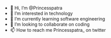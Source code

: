 - 👋 Hi, I’m @Princesspatra
- 👀 I’m interested in technology 
- 🌱 I’m currently learning software engineering 
- 💞️ I’m looking to collaborate on coding
- 📫 How to reach me Princesspatra_ on twitter
<!---
Princesspatra/Princesspatra is a ✨ special ✨ repository because its `README.md` (this file) appears on your GitHub profile.
You can click the Preview link to take a look at your changes.
--->

